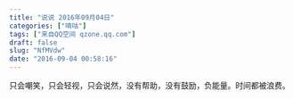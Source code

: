 ```yaml
---
title: "说说 2016年09月04日"
categories: ["嘀咕"]
tags: ["来自QQ空间 qzone.qq.com"]
draft: false
slug: "NfMVdw"
date: "2016-09-04 00:58:16"
---
```


只会嘲笑，只会轻视，只会说然，没有帮助，没有鼓励，负能量。时间都被浪费。

